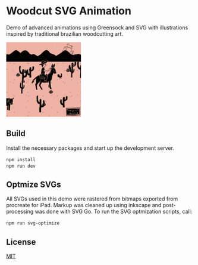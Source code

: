 
# Woodcut SVG Animation

Demo of advanced animations using Greensock and SVG with illustrations inspired by traditional brazilian woodcutting art.

<img height="200" src="https://github.com/abnersn/woodcut-svg-animation/blob/main/preview.png" />

## Build

Install the necessary packages and start up the development server.

```bash
npm install
npm run dev
```

## Optmize SVGs
All SVGs used in this demo were rastered from bitmaps exported from procreate for iPad. Markup was cleaned up using inkscape and post-processing was done with SVG Go. To run the SVG optmization scripts, call:

```bash
npm run svg-optimize
```

## License
[MIT](https://choosealicense.com/licenses/mit/)
